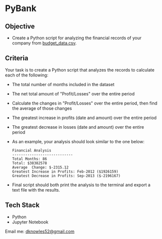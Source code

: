 # PyBank

## Objective
- Create a Python script for analyzing the financial records of your company from [budget_data.csv](PyBank/Resources/budget_data.csv).
## Criteria
Your task is to create a Python script that analyzes the records to calculate each of the following:
- The total number of months included in the dataset
- The net total amount of "Profit/Losses" over the entire period
- Calculate the changes in "Profit/Losses" over the entire period, then find the average of those changes
- The greatest increase in profits (date and amount) over the entire period
- The greatest decrease in losses (date and amount) over the entire period
- As an example, your analysis should look similar to the one below:

  ```text
  Financial Analysis
  ----------------------------
  Total Months: 86
  Total: $38382578
  Average  Change: $-2315.12
  Greatest Increase in Profits: Feb-2012 ($1926159)
  Greatest Decrease in Profits: Sep-2013 ($-2196167)
  ```
- Final script should both print the analysis to the terminal and export a text     file with the results.


## Tech Stack
- Python 
- Jupyter Notebook

Email me: dknowles52@gmail.com 




